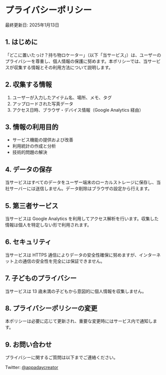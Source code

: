 # プライバシーポリシー

最終更新日: 2025年1月13日

## 1. はじめに

「どこに置いたっけ？持ち物ロケーター」（以下「当サービス」）は、ユーザーのプライバシーを尊重し、個人情報の保護に努めます。本ポリシーでは、当サービスが収集する情報とその利用方法について説明します。

## 2. 収集する情報

1. ユーザーが入力したアイテム名、場所、メモ、タグ
2. アップロードされた写真データ
3. アクセス日時、ブラウザ・デバイス情報（Google Analytics 経由）

## 3. 情報の利用目的

- サービス機能の提供および改善
- 利用統計の作成と分析
- 技術的問題の解決

## 4. データの保存

当サービスはすべてのデータをユーザー端末のローカルストレージに保存し、当社サーバーには送信しません。データ削除はブラウザの設定から行えます。

## 5. 第三者サービス

当サービスは Google Analytics を利用してアクセス解析を行います。収集した情報は個人を特定しない形で利用されます。

## 6. セキュリティ

当サービスは HTTPS 通信によりデータの安全性確保に努めますが、インターネット上の通信の安全性を完全には保証できません。

## 7. 子どものプライバシー

当サービスは 13 歳未満の子どもから意図的に個人情報を収集しません。

## 8. プライバシーポリシーの変更

本ポリシーは必要に応じて更新され、重要な変更時にはサービス内で通知します。

## 9. お問い合わせ

プライバシーに関するご質問は以下までご連絡ください。

Twitter: [@appadaycreator](https://twitter.com/appadaycreator)

